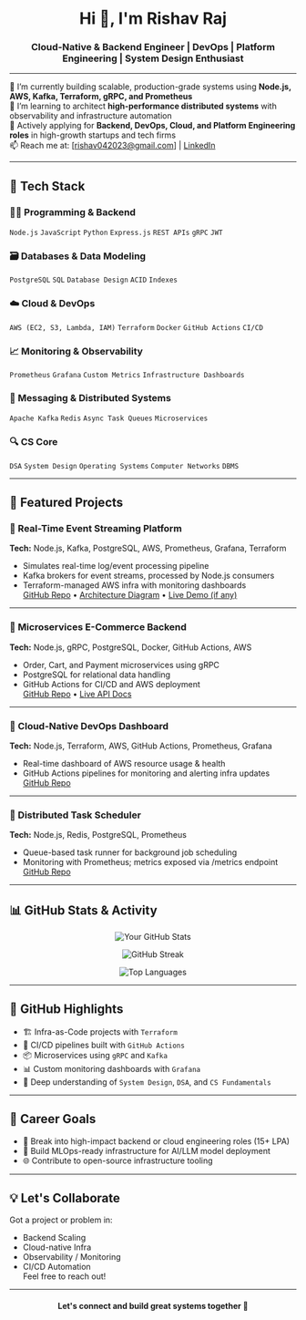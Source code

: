 <h1 align="center">Hi 👋, I'm Rishav Raj</h1>
<h3 align="center">Cloud-Native & Backend Engineer | DevOps | Platform Engineering | System Design Enthusiast</h3>

---

🔭 I’m currently building scalable, production-grade systems using **Node.js, AWS, Kafka, Terraform, gRPC, and Prometheus**  
🌱 I’m learning to architect **high-performance distributed systems** with observability and infrastructure automation  
🎯 Actively applying for **Backend, DevOps, Cloud, and Platform Engineering roles** in high-growth startups and tech firms  
📫 Reach me at: [rishav042023@gmail.com] | [LinkedIn](https://www.linkedin.com/in/rishav-raj-15b077249/)

---

## 🚀 Tech Stack

### 👨‍💻 Programming & Backend
`Node.js` `JavaScript` `Python` `Express.js` `REST APIs` `gRPC` `JWT`

### 🗃️ Databases & Data Modeling
`PostgreSQL` `SQL` `Database Design` `ACID` `Indexes`

### ☁️ Cloud & DevOps
`AWS (EC2, S3, Lambda, IAM)` `Terraform` `Docker` `GitHub Actions` `CI/CD`

### 📈 Monitoring & Observability
`Prometheus` `Grafana` `Custom Metrics` `Infrastructure Dashboards`

### 📡 Messaging & Distributed Systems
`Apache Kafka` `Redis` `Async Task Queues` `Microservices`

### 🔍 CS Core
`DSA` `System Design` `Operating Systems` `Computer Networks` `DBMS`

---

## 📌 Featured Projects

### 🔹 Real-Time Event Streaming Platform
**Tech:** Node.js, Kafka, PostgreSQL, AWS, Prometheus, Grafana, Terraform  
- Simulates real-time log/event processing pipeline
- Kafka brokers for event streams, processed by Node.js consumers
- Terraform-managed AWS infra with monitoring dashboards  
[GitHub Repo](#) • [Architecture Diagram](#) • [Live Demo (if any)](#)

---

### 🔹 Microservices E-Commerce Backend
**Tech:** Node.js, gRPC, PostgreSQL, Docker, GitHub Actions, AWS  
- Order, Cart, and Payment microservices using gRPC
- PostgreSQL for relational data handling
- GitHub Actions for CI/CD and AWS deployment  
[GitHub Repo](#) • [Live API Docs](#)

---

### 🔹 Cloud-Native DevOps Dashboard
**Tech:** Node.js, Terraform, AWS, GitHub Actions, Prometheus, Grafana  
- Real-time dashboard of AWS resource usage & health
- GitHub Actions pipelines for monitoring and alerting infra updates  
[GitHub Repo](#)

---

### 🔹 Distributed Task Scheduler
**Tech:** Node.js, Redis, PostgreSQL, Prometheus  
- Queue-based task runner for background job scheduling
- Monitoring with Prometheus; metrics exposed via /metrics endpoint  
[GitHub Repo](#)

---

## 📊 GitHub Stats & Activity

<p align="center">
  <img src="https://github-readme-stats.vercel.app/api?username=Rishav-R03&show_icons=true&theme=tokyonight" alt="Your GitHub Stats" />
</p>

<p align="center">
  <img src="https://github-readme-streak-stats.herokuapp.com?user=Rishav-R03&theme=tokyonight&date_format=M%20j%5B%2C%20Y%5D" alt="GitHub Streak" />
</p>

<p align="center">
  <img src="https://github-readme-stats.vercel.app/api/top-langs/?username=Rishav-R03&layout=compact&theme=tokyonight" alt="Top Languages" />
</p>

---

## 📂 GitHub Highlights

- 🏗️ Infra-as-Code projects with `Terraform`
- 🔁 CI/CD pipelines built with `GitHub Actions`
- 📦 Microservices using `gRPC` and `Kafka`
- 📊 Custom monitoring dashboards with `Grafana`
- 🧠 Deep understanding of `System Design`, `DSA`, and `CS Fundamentals`

---

## 🎯 Career Goals

- 🚀 Break into high-impact backend or cloud engineering roles (15+ LPA)
- 🔬 Build MLOps-ready infrastructure for AI/LLM model deployment
- 🌐 Contribute to open-source infrastructure tooling

---

## 💡 Let's Collaborate

Got a project or problem in:
- Backend Scaling
- Cloud-native Infra
- Observability / Monitoring
- CI/CD Automation  
Feel free to reach out!

---

<h4 align="center">Let's connect and build great systems together 🚀</h4>
